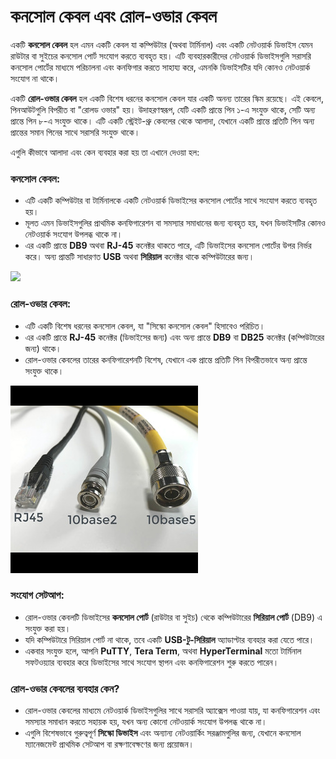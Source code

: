 # কনসোল কেবল এবং রোল-ওভার কেবল

একটি **কনসোল কেবল** হল এমন একটি কেবল যা কম্পিউটার (অথবা টার্মিনাল) এবং একটি নেটওয়ার্ক ডিভাইস যেমন রাউটার বা সুইচের কনসোল পোর্ট সংযোগ করতে ব্যবহৃত হয়। এটি ব্যবহারকারীদের নেটওয়ার্ক ডিভাইসগুলি সরাসরি কনসোল পোর্টের মাধ্যমে পরিচালনা এবং কনফিগার করতে সাহায্য করে, এমনকি ডিভাইসটির যদি কোনও নেটওয়ার্ক সংযোগ না থাকে।

একটি **রোল-ওভার কেবল** হল একটি বিশেষ ধরনের কনসোল কেবল যার একটি অনন্য তারের স্কিম রয়েছে। এই কেবলে, পিনআউটগুলি বিপরীত বা "রোলড ওভার" হয়। উদাহরণস্বরূপ, যেটি একটি প্রান্তে পিন ১-এ সংযুক্ত থাকে, সেটি অন্য প্রান্তে পিন ৮-এ সংযুক্ত থাকে। এটি একটি স্ট্রেইট-থ্রু কেবলের থেকে আলাদা, যেখানে একটি প্রান্তে প্রতিটি পিন অন্য প্রান্তের সমান পিনের সাথে সরাসরি সংযুক্ত থাকে।

এগুলি কীভাবে আলাদা এবং কেন ব্যবহার করা হয় তা এখানে দেওয়া হল:

### **কনসোল কেবল:**
- এটি একটি কম্পিউটার বা টার্মিনালকে একটি নেটওয়ার্ক ডিভাইসের কনসোল পোর্টের সাথে সংযোগ করতে ব্যবহৃত হয়।
- মূলত এমন ডিভাইসগুলির প্রাথমিক কনফিগারেশন বা সমস্যার সমাধানের জন্য ব্যবহৃত হয়, যখন ডিভাইসটির কোনও নেটওয়ার্ক সংযোগ উপলব্ধ থাকে না।
- এর একটি প্রান্তে **DB9** অথবা **RJ-45** কনেক্টর থাকতে পারে, এটি ডিভাইসের কনসোল পোর্টের উপর নির্ভর করে। অন্য প্রান্তটি সাধারণত **USB** অথবা **সিরিয়াল** কনেক্টর থাকে কম্পিউটারের জন্য।

![](/pic1.jpg)

### **রোল-ওভার কেবল:**
- এটি একটি বিশেষ ধরনের কনসোল কেবল, যা "সিস্কো কনসোল কেবল" হিসাবেও পরিচিত।
- এর একটি প্রান্তে **RJ-45** কনেক্টর (ডিভাইসের জন্য) এবং অন্য প্রান্তে **DB9** বা **DB25** কনেক্টর (কম্পিউটারের জন্য) থাকে।
- রোল-ওভার কেবলের তারের কনফিগারেশনটি বিশেষ, যেখানে এক প্রান্তে প্রতিটি পিন বিপরীতভাবে অন্য প্রান্তে সংযুক্ত থাকে।

![](Images/pic1.jpg)

### **সংযোগ সেটআপ:**
- রোল-ওভার কেবলটি ডিভাইসের **কনসোল পোর্ট** (রাউটার বা সুইচ) থেকে কম্পিউটারের **সিরিয়াল পোর্ট** (DB9) এ সংযুক্ত করা হয়।
- যদি কম্পিউটারে সিরিয়াল পোর্ট না থাকে, তবে একটি **USB-টু-সিরিয়াল** অ্যাডাপ্টার ব্যবহার করা যেতে পারে।
- একবার সংযুক্ত হলে, আপনি **PuTTY**, **Tera Term**, অথবা **HyperTerminal** মতো টার্মিনাল সফটওয়্যার ব্যবহার করে ডিভাইসের সাথে সংযোগ স্থাপন এবং কনফিগারেশন শুরু করতে পারেন।

### **রোল-ওভার কেবলের ব্যবহার কেন?**
- রোল-ওভার কেবলের মাধ্যমে নেটওয়ার্ক ডিভাইসগুলির সাথে সরাসরি অ্যাক্সেস পাওয়া যায়, যা কনফিগারেশন এবং সমস্যার সমাধান করতে সহায়ক হয়, যখন অন্য কোনো নেটওয়ার্ক সংযোগ উপলব্ধ থাকে না।
- এগুলি বিশেষভাবে গুরুত্বপূর্ণ **সিস্কো ডিভাইস** এবং অন্যান্য নেটওয়ার্কিং সরঞ্জামগুলির জন্য, যেখানে কনসোল ম্যানেজমেন্ট প্রাথমিক সেটআপ বা রক্ষণাবেক্ষণের জন্য প্রয়োজন।
